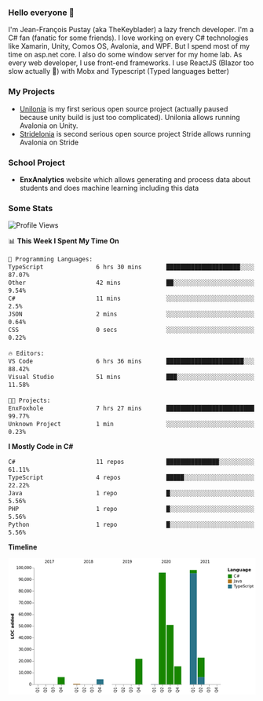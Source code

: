 ### Hello everyone 👋

I'm Jean-François Pustay (aka TheKeyblader) a lazy french developer. I'm a C# fan (fanatic for some friends). I love working on every C# technologies like Xamarin, Unity, Comos OS, Avalonia, and WPF.  But I spend most of my time on asp.net core. I also do some window server for my home lab. As every web developer, I use front-end frameworks. I use ReactJS (Blazor too slow actually 🙂) with Mobx and Typescript (Typed languages better)

### My Projects

* [Unilonia](https://github.com/TheKeyblader/Unilonia) is my first serious open source project (actually paused because unity build is just too complicated).
  Unilonia allows running Avalonia on Unity.
* [Stridelonia](https://github.com/TheKeyblader/Stridelonia) is second serious open source project
  Stride allows running Avalonia on Stride

### School Project

* __EnxAnalytics__ website which allows generating and process data about  students and does machine learning including this data 

### Some Stats

<!--START_SECTION:waka-->
![Profile Views](http://img.shields.io/badge/Profile%20Views-1-blue)

📊 **This Week I Spent My Time On** 

```text
💬 Programming Languages: 
TypeScript               6 hrs 30 mins       █████████████████████░░░░   87.07% 
Other                    42 mins             ██░░░░░░░░░░░░░░░░░░░░░░░   9.54% 
C#                       11 mins             ░░░░░░░░░░░░░░░░░░░░░░░░░   2.5% 
JSON                     2 mins              ░░░░░░░░░░░░░░░░░░░░░░░░░   0.64% 
CSS                      0 secs              ░░░░░░░░░░░░░░░░░░░░░░░░░   0.22%

🔥 Editors: 
VS Code                  6 hrs 36 mins       ██████████████████████░░░   88.42% 
Visual Studio            51 mins             ███░░░░░░░░░░░░░░░░░░░░░░   11.58%

🐱‍💻 Projects: 
EnxFoxhole               7 hrs 27 mins       █████████████████████████   99.77% 
Unknown Project          1 min               ░░░░░░░░░░░░░░░░░░░░░░░░░   0.23%

```

**I Mostly Code in C#** 

```text
C#                       11 repos            ███████████████░░░░░░░░░░   61.11% 
TypeScript               4 repos             █████░░░░░░░░░░░░░░░░░░░░   22.22% 
Java                     1 repo              █░░░░░░░░░░░░░░░░░░░░░░░░   5.56% 
PHP                      1 repo              █░░░░░░░░░░░░░░░░░░░░░░░░   5.56% 
Python                   1 repo              █░░░░░░░░░░░░░░░░░░░░░░░░   5.56%

```


**Timeline**

![Chart not found](https://raw.githubusercontent.com/TheKeyblader/TheKeyblader/main/charts/bar_graph.png) 


<!--END_SECTION:waka-->

<!--
**TheKeyblader/TheKeyblader** is a ✨ _special_ ✨ repository because its `README.md` (this file) appears on your GitHub profile.

Here are some ideas to get you started:

- 🔭 I’m currently working on ...
- 🌱 I’m currently learning ...
- 👯 I’m looking to collaborate on ...
- 🤔 I’m looking for help with ...
- 💬 Ask me about ...
- 📫 How to reach me: ...
- 😄 Pronouns: ...
- ⚡ Fun fact: ...
-->
